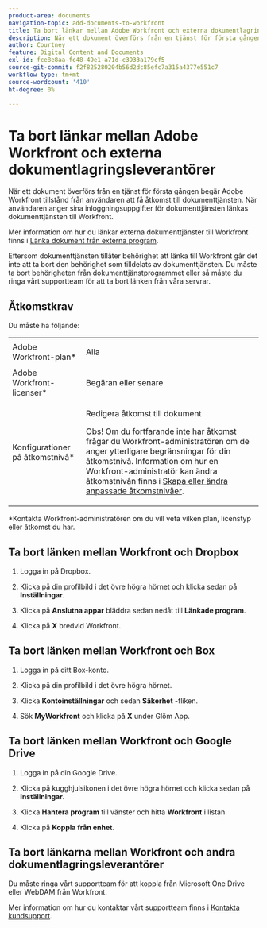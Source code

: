 ```yaml
---
product-area: documents
navigation-topic: add-documents-to-workfront
title: Ta bort länkar mellan Adobe Workfront och externa dokumentlagringsleverantörer
description: När ett dokument överförs från en tjänst för första gången begär Adobe Workfront tillstånd från användaren att få åtkomst till dokumenttjänsten. När användaren anger sina inloggningsuppgifter för dokumenttjänsten länkas dokumenttjänsten till Workfront.
author: Courtney
feature: Digital Content and Documents
exl-id: fce8e8aa-fc48-49e1-a71d-c3933a179cf5
source-git-commit: f2f825280204b56d2dc85efc7a315a4377e551c7
workflow-type: tm+mt
source-wordcount: '410'
ht-degree: 0%

---
```


# Ta bort länkar mellan Adobe Workfront och externa dokumentlagringsleverantörer

När ett dokument överförs från en tjänst för första gången begär Adobe Workfront tillstånd från användaren att få åtkomst till dokumenttjänsten. När användaren anger sina inloggningsuppgifter för dokumenttjänsten länkas dokumenttjänsten till Workfront.

Mer information om hur du länkar externa dokumenttjänster till Workfront finns i [Länka dokument från externa program](../../documents/adding-documents-to-workfront/link-documents-from-external-apps.md).

Eftersom dokumenttjänsten tillåter behörighet att länka till Workfront går det inte att ta bort den behörighet som tilldelats av dokumenttjänsten. Du måste ta bort behörigheten från dokumenttjänstprogrammet eller så måste du ringa vårt supportteam för att ta bort länken från våra servrar.

## Åtkomstkrav

Du måste ha följande:

<table style="table-layout:auto"> 
 <col> 
 <col> 
 <tbody> 
  <tr> 
   <td role="rowheader">Adobe Workfront-plan*</td> 
   <td> <p> Alla</p> </td> 
  </tr> 
  <tr> 
   <td role="rowheader">Adobe Workfront-licenser*</td> 
   <td> <p>Begäran eller senare</p> </td> 
  </tr> 
  <tr> 
   <td role="rowheader">Konfigurationer på åtkomstnivå*</td> 
   <td> <p>Redigera åtkomst till dokument</p> <p>Obs! Om du fortfarande inte har åtkomst frågar du Workfront-administratören om de anger ytterligare begränsningar för din åtkomstnivå. Information om hur en Workfront-administratör kan ändra åtkomstnivån finns i <a href="../../administration-and-setup/add-users/configure-and-grant-access/create-modify-access-levels.md" class="MCXref xref">Skapa eller ändra anpassade åtkomstnivåer</a>.</p> </td> 
  </tr> 
 </tbody> 
</table>

&#42;Kontakta Workfront-administratören om du vill veta vilken plan, licenstyp eller åtkomst du har.

## Ta bort länken mellan Workfront och Dropbox

1. Logga in på Dropbox.
1. Klicka på din profilbild i det övre högra hörnet och klicka sedan på **Inställningar**.
1. Klicka på **Anslutna appar** bläddra sedan nedåt till **Länkade program**.

1. Klicka på **X** bredvid Workfront.

## Ta bort länken mellan Workfront och Box

1. Logga in på ditt Box-konto.
1. Klicka på din profilbild i det övre högra hörnet.
1. Klicka **Kontoinställningar** och sedan **Säkerhet** -fliken.

1. Sök **MyWorkfront** och klicka på **X** under Glöm App.

## Ta bort länken mellan Workfront och Google Drive

1. Logga in på din Google Drive.
1. Klicka på kugghjulsikonen i det övre högra hörnet och klicka sedan på **Inställningar**.
1. Klicka **Hantera program** till vänster och hitta **Workfront** i listan.

1. Klicka på **Koppla från enhet**.

## Ta bort länkarna mellan Workfront och andra dokumentlagringsleverantörer

Du måste ringa vårt supportteam för att koppla från Microsoft One Drive eller WebDAM från Workfront.

Mer information om hur du kontaktar vårt supportteam finns i [Kontakta kundsupport](../../workfront-basics/tips-tricks-and-troubleshooting/contact-customer-support.md).
